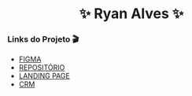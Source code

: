 <div  align="center"> <h1> ✨ Ryan Alves ✨ </h1> </div>

### Links do Projeto 🎬

- [FIGMA][figma]
- [REPOSITÓRIO][rep]
- [LANDING PAGE][page]
- [CRM][crm]

[figma]: https://www.figma.com/file/HY6TiWQRUZbx8eoO7cKsuP/ACME-Filmes?type=design&node-id=36%3A2&mode=design&t=d8zxJXOJJtm5vdj9-1
[rep]: https://github.com/RyanAlvesz/acme_filmes_frontend
[page]: https://ryanalvesz.github.io/acme_filmes_frontend/
[crm]: #



